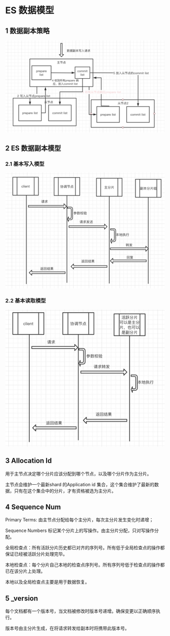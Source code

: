 # ES 数据模型

## 1 数据副本策略

![&#x6570;&#x636E;&#x526F;&#x672C;&#x7B56;&#x7565;](../../.gitbook/assets/image%20%2812%29.png)

## 2 ES 数据副本模型

### 2.1 基本写入模型

![](../../.gitbook/assets/image%20%2823%29.png)

### 2.2 基本读取模型

![](../../.gitbook/assets/image%20%2815%29.png)

## 3 Allocation Id

用于主节点决定哪个分片应该分配到哪个节点，以及哪个分片作为主分片。

主节点会维护一个最新shard 的Application id 集合，这个集合维护了最新的数据，只有在这个集合中的分片，才有资格被选为主分片。

## 4 Sequence Num

Primary Terms: 由主节点分配给每个主分片，每次主分片发生变化时递增；

Sequence Numbers 标记某个分片上的写操作。由主分片分配，只对写操作分配。

全局检查点：所有活跃分片历史都已对齐的序列号。所有低于全局检查点的操作都保证已经被活跃分片处理完毕。

本地检查点：每个分片自己本地的检查点序列号。所有序列号低于检查点的操作都已在该分片上处理。



本地以及全局检查点主要是用于数据恢复。

## 5 \_version

每个文档都有一个版本号，当文档被修改时版本号递增。确保变更以正确顺序执行。

版本号由主分片生成，在将请求转发给副本时将携带此版本号。


